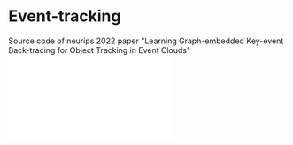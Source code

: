 # Event-tracking
Source code of neurips 2022 paper "Learning Graph-embedded Key-event Back-tracing for Object Tracking in Event Clouds"
![contents](./figures/f2-8.pdf)
